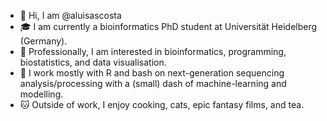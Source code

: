 - 👋 Hi, I am @aluisascosta
- 🎓 I am currently a bioinformatics PhD student at Universität Heidelberg (Germany). 
- 👀 Professionally, I am interested in bioinformatics, programming, biostatistics, and data visualisation. 
- 🔧 I work mostly with R and bash on next-generation sequencing analysis/processing with a (small) dash of machine-learning and modelling.
- 🐱 Outside of work, I enjoy cooking, cats, epic fantasy films, and tea.

<!---
aluisascosta/aluisascosta is a ✨ special ✨ repository because its `README.md` (this file) appears on your GitHub profile.
You can click the Preview link to take a look at your changes.
--->
